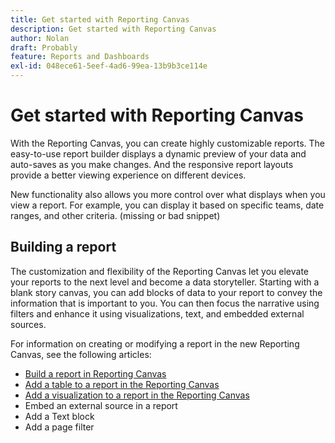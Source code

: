 ```yaml
---
title: Get started with Reporting Canvas
description: Get started with Reporting Canvas
author: Nolan
draft: Probably
feature: Reports and Dashboards
exl-id: 048ece61-5eef-4ad6-99ea-13b9b3ce114e
---
```

# Get started with Reporting Canvas

With the Reporting Canvas, you can create highly customizable reports. The easy-to-use report builder displays a dynamic preview of your data and auto-saves as you make changes. And the responsive report layouts provide a better viewing experience on different devices.

New functionality also allows you more control over what displays when you view a report. For example, you can display it based on specific teams, date ranges, and other criteria. 
(missing or bad snippet)

<!--
<p data-mc-conditions="QuicksilverOrClassic.Draft mode">Actions for users with View access</p>
-->

<!--
<h2 data-mc-conditions="QuicksilverOrClassic.Draft mode">Reporting elements</h2>
-->

<!--
<p data-mc-conditions="QuicksilverOrClassic.Draft mode"><b>[screenshot of report with each different element called out]</b></p>
-->

<!--
<p data-mc-conditions="QuicksilverOrClassic.Draft mode">Go over reporting elements?</p>
-->

<!--
<p data-mc-conditions="QuicksilverOrClassic.Draft mode">Goes over each widget in report: table, visualization, text, embed, filter</p>
-->

<!--
<p data-mc-conditions="QuicksilverOrClassic.Draft mode">Align different blocks to visuals, narrative, and data</p>
-->

## Building a report

The customization and flexibility of the Reporting Canvas let you elevate your reports to the next level and become a data storyteller. Starting with a blank story canvas, you can add blocks of data to your report to convey the information that is important to you. You can then focus the narrative using filters and enhance it using visualizations, text, and embedded external sources.

For information on creating or modifying a report in the new Reporting Canvas, see the following articles:

* [Build a report in Reporting Canvas](../../../reports-and-dashboards/reporting-canvas/manage-reports/build-report.md)
* [Add a table to a report in the Reporting Canvas](/help/quicksilver/reports-and-dashboards/reporting-canvas/table-blocks/add-or-edit-report-table.md)
* [Add a visualization to a report in the Reporting Canvas](/help/quicksilver/reports-and-dashboards/reporting-canvas/visualization-blocks/add-or-edit-report-visualization.md)
* Embed an external source in a report
* Add a Text block
* Add a page filter
